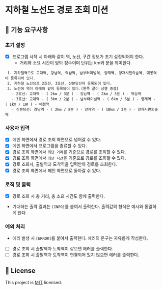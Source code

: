 # 지하철 노선도 경로 조회 미션

## 🚀 기능 요구사항

### 초기 설정 

- [x] 프로그램 시작 시 아래와 같이 역, 노선, 구간 정보가 초기 설정되어야 한다.
  - 거리와 소요 시간이 양의 정수이며 단위는 km와 분을 의미한다.
```
 1. 지하철역으로 교대역, 강남역, 역삼역, 남부터미널역, 양재역, 양재시민의숲역, 매봉역이 등록되어 있다.
 2. 지하철 노선으로 2호선, 3호선, 신분당선이 등록되어 있다.
 3. 노선에 역이 아래와 같이 등록되어 있다.(왼쪽 끝이 상행 종점)
   - 2호선: 교대역 - ( 2km / 3분 ) - 강남역 - ( 2km / 3분 ) - 역삼역
   - 3호선: 교대역 - ( 3km / 2분 ) - 남부터미널역 - ( 6km / 5분 ) - 양재역 - ( 1km / 1분 ) - 매봉역
   - 신분당선: 강남역 - ( 2km / 8분 ) - 양재역 - ( 10km / 3분 ) - 양재시민의숲역
 ```

### 사용자 입력

- [x] 메인 화면에서 경로 조회 화면으로 넘어갈 수 있다.
- [x] 메인 화면에서 프로그램을 종료할 수 있다.
- [x] 경로 조회 화면에서 `최단 거리`를 기준으로 경로를 조회할 수 있다.
- [x] 경로 조회 화면에서 `최단 시간`을 기준으로 경로를 조회할 수 있다.
- [x] 경로 조회시, 출발역과 도착역을 입력받아 경로를 조회한다.
- [x] 경로 조회 화면에서 메인 화면으로 돌아갈 수 있다.

### 로직 및 출력
- [x] 경로 조회 시 총 거리, 총 소요 시간도 함께 출력한다.
- 기대하는 출력 결과는 `[INFO]`를 붙여서 출력한다. 출력값의 형식은 예시와 동일하게 한다.

### 예외 처리

- 에러 발생 시 `[ERROR]`를 붙여서 출력한다. 에러의 문구는 자유롭게 작성한다.
- [ ] 경로 조회 시 출발역과 도착역이 같으면 에러를 출력한다.
- [ ] 경로 조회 시 출발역과 도착역이 연결되어 있지 않으면 에러를 출력한다.

## 📝 License

This project is [MIT](https://github.com/woowacourse/java-subway-path-precourse/blob/master/LICENSE.md) licensed.
